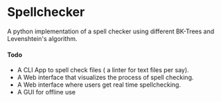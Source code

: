 # Spellchecker

A python implementation of a spell checker using different BK-Trees and Levenshtein's algorithm.


#### Todo
- A CLI App to spell check files ( a linter for text files per say).
- A Web interface that visualizes the process of spell checking.
- A Web interface where users get real time spellchecking.
- A GUI for offline use
